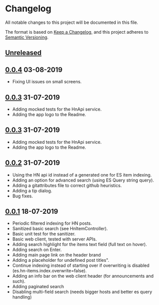 # Changelog
All notable changes to this project will be documented in this file.

The format is based on [Keep a Changelog](https://keepachangelog.com/en/1.0.0/),
and this project adheres to [Semantic Versioning](https://semver.org/spec/v2.0.0.html).

## [Unreleased]

## [0.0.4] 03-08-2019
- Fixing UI issues on small screens.

## [0.0.3] 31-07-2019
- Adding mocked tests for the HnApi service.
- Adding the app logo to the Readme.

## [0.0.3] 31-07-2019
- Adding mocked tests for the HnApi service.
- Adding the app logo to the Readme.

## [0.0.2] 31-07-2019
- Using the HN api id instead of a generated one for ES item indexing.
- Adding an option for advanced search (using ES Query string query).
- Adding a gitattributes file to correct github heuristics.
- Adding a tip dialog.
- Bug fixes.

## [0.0.1] 18-07-2019
- Periodic filtered indexing for HN posts.
- Sanitized basic search (see HnItemController).
- Basic unit test for the sanitizer.
- Basic web client, tested with server APIs.
- Adding search highlight for the items text field (full text on hover).
- Adding search on Enter.
- Adding main page link on the header brand
- Adding a placeholder for undefined post titles".
- Continue indexing instead of starting over if overwriting is disabled (es.hn-items.index.overwrite=false).
- Adding an info bar on the web client header (for announcements and such).
- Adding paginated search
- Disabling multi-field search (needs bigger hosts and better es query handling)

[Unreleased]: https://github.com/matchane/elastic-hn-search/compare/dev..HEAD

[0.0.4]: https://github.com/matchane/elastic-hn-search/releases/tag/v0.0.4
[0.0.3]: https://github.com/matchane/elastic-hn-search/releases/tag/v0.0.3
[0.0.2]: https://github.com/matchane/elastic-hn-search/releases/tag/v0.0.2
[0.0.1]: https://github.com/matchane/elastic-hn-search/releases/tag/v0.0.1
